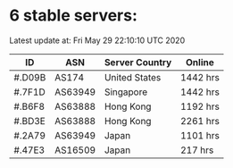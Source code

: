 # 6 stable servers:

Latest update at: Fri May 29 22:10:10 UTC 2020

| ID | ASN | Server Country | Online |
| -- | --- | -------------- | ------ |
| #.D09B | AS174 | United States | 1442 hrs |
| #.7F1D | AS63949 | Singapore | 1442 hrs |
| #.B6F8 | AS63888 | Hong Kong | 1192 hrs |
| #.BD3E | AS63888 | Hong Kong | 2261 hrs |
| #.2A79 | AS63949 | Japan | 1101 hrs |
| #.47E3 | AS16509 | Japan | 217 hrs |

